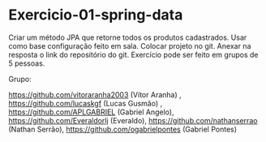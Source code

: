 # Exercicio-01-spring-data

Criar um método JPA que retorne todos os produtos cadastrados.
Usar como base configuração feito em sala.
Colocar projeto no git.
Anexar na resposta o link do repositório do git.
Exercício pode ser feito em grupos de 5 pessoas.

Grupo:

https://github.com/vitoraranha2003 (Vítor Aranha) , https://github.com/lucaskgf (Lucas Gusmão) , https://github.com/APLGABRIEL (Gabriel Angelo), https://github.com/Everaldorlj (Everaldo), https://github.com/nathanserrao (Nathan Serrão), https://github.com/ogabrielpontes (Gabriel Pontes)
